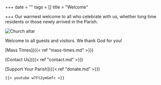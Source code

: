 +++
date = ""
tags = []
title = "Welcome"

+++
Our warmest welcome to all who celebrate with us, whether long time residents or those newly arrived in the Parish.

![Church altar](/images/church-inside.jpg "Welcome to our church")

Welcome to all guests and visitors. We thank God for you!

[Mass Times]({{< ref "mass-times.md" >}})

[Contact Us]({{< ref "contact.md" >}})

[Support Your Parish]({{< ref "donate.md" >}})

    {{< youtube w7Ft2ymGmfc >}}